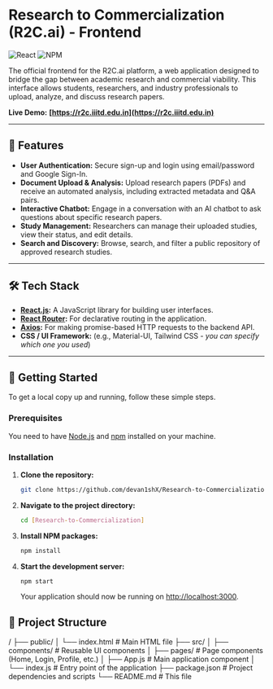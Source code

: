 # Research to Commercialization (R2C.ai) - Frontend

![React](https://img.shields.io/badge/react-%2320232a.svg?style=for-the-badge&logo=react&logoColor=%2361DAFB)
![NPM](https://img.shields.io/badge/NPM-%23CB3837.svg?style=for-the-badge&logo=npm&logoColor=white)

The official frontend for the R2C.ai platform, a web application designed to bridge the gap between academic research and commercial viability. This interface allows students, researchers, and industry professionals to upload, analyze, and discuss research papers.

**Live Demo:** **[https://r2c.iiitd.edu.in](https://r2c.iiitd.edu.in)**

---

## 🚀 Features

* **User Authentication:** Secure sign-up and login using email/password and Google Sign-In.
* **Document Upload & Analysis:** Upload research papers (PDFs) and receive an automated analysis, including extracted metadata and Q&A pairs.
* **Interactive Chatbot:** Engage in a conversation with an AI chatbot to ask questions about specific research papers.
* **Study Management:** Researchers can manage their uploaded studies, view their status, and edit details.
* **Search and Discovery:** Browse, search, and filter a public repository of approved research studies.

---

## 🛠️ Tech Stack

* **[React.js](https://reactjs.org/):** A JavaScript library for building user interfaces.
* **[React Router](https://reactrouter.com/):** For declarative routing in the application.
* **[Axios](https://axios-http.com/):** For making promise-based HTTP requests to the backend API.
* **CSS / UI Framework:** (e.g., Material-UI, Tailwind CSS - *you can specify which one you used*)

---

## 🏁 Getting Started

To get a local copy up and running, follow these simple steps.

### **Prerequisites**

You need to have [Node.js](https://nodejs.org/) and [npm](https://www.npmjs.com/) installed on your machine.

### **Installation**

1.  **Clone the repository:**
    ```sh
    git clone https://github.com/devan1shX/Research-to-Commercialization
    ```
2.  **Navigate to the project directory:**
    ```sh
    cd [Research-to-Commercialization]
    ```
3.  **Install NPM packages:**
    ```sh
    npm install
    ```
4.  **Start the development server:**
    ```sh
    npm start
    ```
    Your application should now be running on [http://localhost:3000](http://localhost:3000).


## 📂 Project Structure

/
├── public/
│   └── index.html      # Main HTML file
├── src/
│   ├── components/     # Reusable UI components
│   ├── pages/          # Page components (Home, Login, Profile, etc.)
│   ├── App.js          # Main application component
│   └── index.js        # Entry point of the application
├── package.json        # Project dependencies and scripts
└── README.md           # This file

